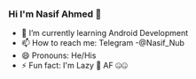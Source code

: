 ### Hi I'm Nasif Ahmed 👋

- 🌱 I’m currently learning Android Development
- 📫 How to reach me: Telegram -@Nasif_Nub
- 😄 Pronouns: He/His
- ⚡ Fun fact: I'm Lazy 🦥 AF 🤐🤐
